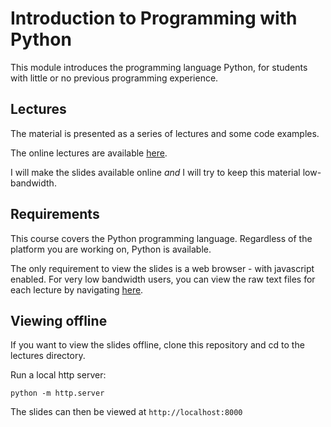 # Introduction to Programming with Python

This module introduces the programming language Python, 
for students with little or no previous programming experience.


## Lectures

The material is presented as a series of lectures and some code examples.

The online lectures are available [here](https://uea-teaching.github.io/python-introduction/).

I will make the slides available online *and* I will try to keep this material low-bandwidth.


## Requirements

This course covers the Python programming language. 
Regardless of the platform you are working on, Python is available.

The only requirement to view the slides is a web browser - with javascript enabled. 
For very low bandwidth users, you can view the raw text files for each lecture
by navigating [here](https://github.com/uea-teaching/python-introduction/).


## Viewing offline

If you want to view the slides offline, 
clone this repository and cd to the lectures directory.

Run a local http server:

    python -m http.server

The slides can then be viewed at `http://localhost:8000`
